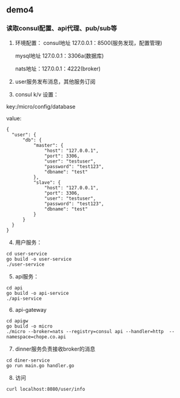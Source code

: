 ## demo4
### 读取consul配置、api代理、pub/sub等
1. 环境配置：
	consul地址 127.0.0.1：8500(服务发现，配置管理)

 	mysql地址 127.0.0.1：3306a(数据库)

	nats地址：127.0.0.1：4222(broker)

2. user服务发布消息，其他服务订阅

3. consul k/v 设置：

  key:/micro/config/database

  value:
  ```
{
    "user": {
        "db": {
            "master": {
                "host": "127.0.0.1",
                "port": 3306,
                "user": "testuser",
                "password": "test123",
                "dbname": "test"
            },
            "slave": {
                "host": "127.0.0.1",
                "port": 3306,
                "user": "testuser",
                "password": "test123",
                "dbname": "test"
            }
        }
    }
}
```
4. 用户服务：

```
cd user-service
go build -o user-service
./user-service
```

5. api服务：
```
cd api
go build -o api-service
./api-service
```

6. api-gateway
```
cd apigw
go build -o micro
./micro --broker=nats --registry=consul api --handler=http  --namespace=chope.co.api
```

7. dinner服务负责接收broker的消息
```
cd diner-service
go run main.go handler.go
```

8. 访问
```
curl localhost:8080/user/info
```
